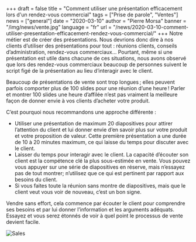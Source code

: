 +++
draft = false
title = "Comment utiliser une présentation efficacement lors d'un rendez-vous commercial"
tags = ["Prise de parole", "Ventes"]
news = ["general"]
date = "2020-03-10"
author = "Pierre Morsa"
banner = "/img/news/vente.jpg"
language = "fr"
url = "/news/2020-03-10-comment-utiliser-presentation-efficacement-rendez-vous-commercial/"
+++
Notre métier est de créer des présentations. Nous devrions donc dire à nos clients d’utiliser des présentations pour tout : réunions clients, conseils d’administration, rendez-vous commerciaux… Pourtant, même si une présentation est utile dans chacune de ces situations, nous avons observé que lors des rendez-vous commerciaux beaucoup de personnes suivent le script figé de la présentation au lieu d’interagir avec le client.

Beaucoup de présentations de vente sont trop longues ; elles peuvent parfois comporter plus de 100 slides pour une réunion d’une heure ! Parler et montrer 100 slides une heure d’affilée n’est pas vraiment la meilleure façon de donner envie à vos clients d’acheter votre produit.

C’est pourquoi nous recommandons une approche différente :

- Utiliser une présentation de maximum 20 diapositives pour attirer l’attention du client et lui donner envie d’en savoir plus sur votre produit et votre proposition de valeur. Cette première présentation a une durée de 10 à 20 minutes maximum, ce qui laisse du temps pour discuter avec le client.
- Laisser du temps pour interagir avec le client. La capacité d’écouter son client est la compétence clé la plus sous-estimée en vente. Vous pouvez vous appuyer sur une série de diapositives en réserve, mais n’essayez pas de tout montrer; n’utilisez que ce qui est pertinent par rapport aux besoins du client.
- Si vous faites toute la réunion sans montre de diapositives, mais que le client veut vous voir de nouveau, c’est un bon signe.

Vendre sans effort, cela commence par écouter le client pour comprendre ses besoins et par lui donner l’information et les arguments adéquats. Essayez et vous serez étonnés de voir à quel point le processus de vente devient facile.

![Sales](/img/news/vente.jpg)